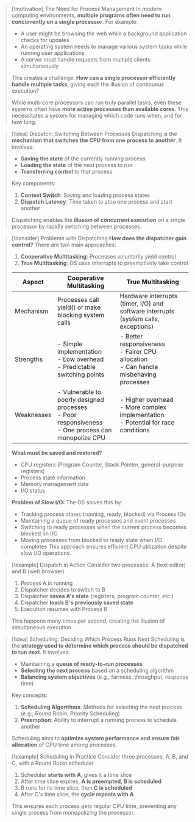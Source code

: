 > [!motivation] The Need for Process Management
> In modern computing environments, **multiple programs often need to run concurrently on a single processor**. For example:
> - A user might be browsing the web while a background application checks for updates
> - An operating system needs to manage various system tasks while running user applications
> - A server must handle requests from multiple clients simultaneously
> 
> This creates a challenge: **How can a single processor efficiently handle multiple tasks**, giving each the illusion of continuous execution? 
> 
> While multi-core processors can run truly parallel tasks, even these systems often have **more active processes than available cores**. This necessitates a system for managing which code runs when, and for how long.

> [!idea] Dispatch: Switching Between Processes
> Dispatching is the **mechanism that switches the CPU from one process to another**. It involves:
> 
> - **Saving the state** of the currently running process
> - **Loading the state** of the next process to run
> - **Transferring control** to that process
> 
> Key components:
> 1. **Context Switch**: Saving and loading process states
> 2. **Dispatch Latency**: Time taken to stop one process and start another
> 
> Dispatching enables the **illusion of concurrent execution** on a single processor by rapidly switching between processes.

> [!consider] Problems with Dispatching
> **How does the dispatcher gain control?**
> There are two main approaches:
> 
> 1. **Cooperative Multitasking**: Processes voluntarily yield control
> 2. **True Multitasking**: OS uses interrupts to preemptively take control
> 
> | Aspect | Cooperative Multitasking | True Multitasking |
> |--------|--------------------------|-------------------|
> | Mechanism | Processes call yield() or make blocking system calls | Hardware interrupts (timer, I/O) and software interrupts (system calls, exceptions) |
> | Strengths | - Simple implementation<br>- Low overhead<br>- Predictable switching points | - Better responsiveness<br>- Fairer CPU allocation<br>- Can handle misbehaving processes |
> | Weaknesses | - Vulnerable to poorly designed processes<br>- Poor responsiveness<br>- One process can monopolize CPU | - Higher overhead<br>- More complex implementation<br>- Potential for race conditions |
> 
> **What must be saved and restored?**
> - CPU registers (Program Counter, Stack Pointer, general-purpose registers)
> - Process state information
> - Memory management data
> - I/O status
> 
> **Problem of Slow I/O:**
> The OS solves this by:
> - Tracking process states (running, ready, blocked) via Process IDs
> - Maintaining a queue of ready processes and event processes
> - Switching to ready processes when the current process becomes blocked on I/O
> - Moving processes from blocked to ready state when I/O completes
> This approach ensures efficient CPU utilization despite slow I/O operations.

> [!example] Dispatch in Action
> Consider two processes: A (text editor) and B (web browser)
> 
> 1. Process A is running
> 2. Dispatcher decides to switch to B
> 3. Dispatcher **saves A's state** (registers, program counter, etc.)
> 4. Dispatcher **loads B's previously saved state**
> 5. Execution resumes with Process B
> 
> This happens many times per second, creating the illusion of simultaneous execution.

> [!idea] Scheduling: Deciding Which Process Runs Next
> Scheduling is the **strategy used to determine which process should be dispatched to run next**. It involves:
> 
> - Maintaining a **queue of ready-to-run processes**
> - **Selecting the next process** based on a scheduling algorithm
> - **Balancing system objectives** (e.g., fairness, throughput, response time)
> 
> Key concepts:
> 1. **Scheduling Algorithms**: Methods for selecting the next process (e.g., Round Robin, Priority Scheduling)
> 2. **Preemption**: Ability to interrupt a running process to schedule another
> 
> Scheduling aims to **optimize system performance and ensure fair allocation** of CPU time among processes.

> [!example] Scheduling in Practice
> Consider three processes: A, B, and C, with a Round Robin scheduler
> 
> 1. Scheduler **starts with A**, gives it a time slice
> 2. After time slice expires, **A is preempted, B is scheduled**
> 3. B runs for its time slice, then **C is scheduled**
> 4. After C's time slice, the **cycle repeats with A**
> 
> This ensures each process gets regular CPU time, preventing any single process from monopolizing the processor.

